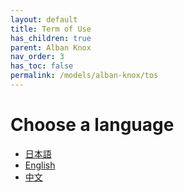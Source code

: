 ```yaml
---
layout: default
title: Term of Use
has_children: true
parent: Alban Knox
nav_order: 3
has_toc: false
permalink: /models/alban-knox/tos
---
```


# Choose a language
- [日本語](tos-jp.md)
- [English](tos-en.md)
- [中文](tos-cn.md)
